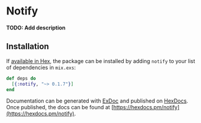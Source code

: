 # Notify

**TODO: Add description**

## Installation

If [available in Hex](https://hex.pm/docs/publish), the package can be installed
by adding `notify` to your list of dependencies in `mix.exs`:

```elixir
def deps do
  [{:notify, "~> 0.1.7"}]
end
```

Documentation can be generated with [ExDoc](https://github.com/elixir-lang/ex_doc)
and published on [HexDocs](https://hexdocs.pm). Once published, the docs can
be found at [https://hexdocs.pm/notify](https://hexdocs.pm/notify).

